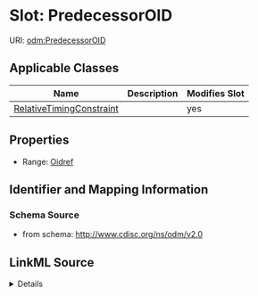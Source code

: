 # Slot: PredecessorOID

URI: [odm:PredecessorOID](http://www.cdisc.org/ns/odm/v2.0/PredecessorOID)



<!-- no inheritance hierarchy -->




## Applicable Classes

| Name | Description | Modifies Slot |
| --- | --- | --- |
[RelativeTimingConstraint](RelativeTimingConstraint.md) |  |  yes  |







## Properties

* Range: [Oidref](Oidref.md)





## Identifier and Mapping Information







### Schema Source


* from schema: http://www.cdisc.org/ns/odm/v2.0




## LinkML Source

<details>
```yaml
name: PredecessorOID
from_schema: http://www.cdisc.org/ns/odm/v2.0
rank: 1000
alias: PredecessorOID
domain_of:
- RelativeTimingConstraint
range: oidref

```
</details>